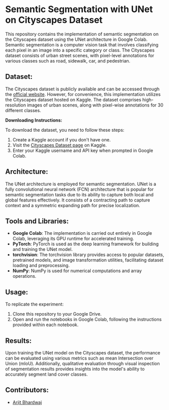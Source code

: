 # Semantic Segmentation with UNet on Cityscapes Dataset

This repository contains the implementation of semantic segmentation on the Cityscapes dataset using the UNet architecture in Google Colab. Semantic segmentation is a computer vision task that involves classifying each pixel in an image into a specific category or class. The Cityscapes dataset consists of urban street scenes, with pixel-level annotations for various classes such as road, sidewalk, car, and pedestrian.

## Dataset:

The Cityscapes dataset is publicly available and can be accessed through the [official website](https://www.cityscapes-dataset.com/). However, for convenience, this implementation utilizes the Cityscapes dataset hosted on Kaggle. The dataset comprises high-resolution images of urban scenes, along with pixel-wise annotations for 30 different classes.

**Downloading Instructions:**

To download the dataset, you need to follow these steps:
1. Create a Kaggle account if you don't have one.
2. Visit the [Cityscapes Dataset page](https://www.kaggle.com/datasets/dansbecker/cityscapes-image-pairs) on Kaggle.
3. Enter your Kaggle username and API key when prompted in Google Colab.

## Architecture:

The UNet architecture is employed for semantic segmentation. UNet is a fully convolutional neural network (FCN) architecture that is popular for semantic segmentation tasks due to its ability to capture both local and global features effectively. It consists of a contracting path to capture context and a symmetric expanding path for precise localization.

## Tools and Libraries:

- **Google Colab**: The implementation is carried out entirely in Google Colab, leveraging its GPU runtime for accelerated training.
- **PyTorch**: PyTorch is used as the deep learning framework for building and training the UNet model.
- **torchvision**: The torchvision library provides access to popular datasets, pretrained models, and image transformation utilities, facilitating dataset loading and preprocessing.
- **NumPy**: NumPy is used for numerical computations and array operations.


## Usage:

To replicate the experiment:

1. Clone this repository to your Google Drive.
2. Open and run the notebooks in Google Colab, following the instructions provided within each notebook.

## Results:

Upon training the UNet model on the Cityscapes dataset, the performance can be evaluated using various metrics such as mean Intersection over Union (mIoU). Additionally, qualitative evaluation through visual inspection of segmentation results provides insights into the model's ability to accurately segment land cover classes.

## Contributors:

- [Arjit Bhardwaj](https://github.com/BhardwajArjit)
